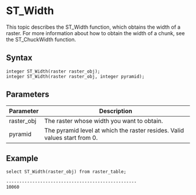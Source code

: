 # ST\_Width

This topic describes the ST\_Width function, which obtains the width of a raster. For more information about how to obtain the width of a chunk, see the ST\_ChuckWidth function.

## Syntax

```
integer ST_Width(raster raster_obj);
integer ST_Width(raster raster_obj, integer pyramid);
```

## **Parameters**

|Parameter|Description|
|---------|-----------|
|raster\_obj|The raster whose width you want to obtain.|
|pyramid|The pyramid level at which the raster resides. Valid values start from 0.|

## Example

```
select ST_Width(raster_obj) from raster_table;

--------------------------------------------------
10060
```

